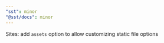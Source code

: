 ```yaml
---
"sst": minor
"@sst/docs": minor
---
```


Sites: add `assets` option to allow customizing static file options
